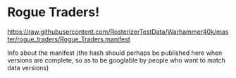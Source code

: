 # Rogue Traders!

https://raw.githubusercontent.com/RosterizerTestData/Warhammer40k/master/rogue_traders/Rogue_Traders.manifest

Info about the manifest (the hash should perhaps be published here when versions are complete, so as to be googlable by people who want to match data versions)
